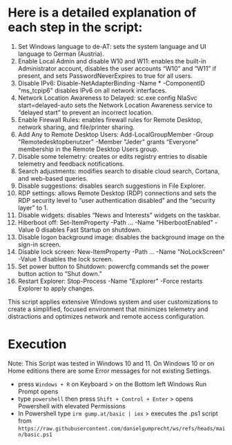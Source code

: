 # Here is a detailed explanation of each step in the script:

1.	Set Windows language to de-AT: sets the system language and UI language to German (Austria).
2.	Enable Local Admin and disable W10 and W11: enables the built-in Administrator account, disables the user accounts “W10” and “W11” if present, and sets PasswordNeverExpires to true for all users.
3.	Disable IPv6: Disable-NetAdapterBinding -Name * -ComponentID "ms_tcpip6" disables IPv6 on all network interfaces.
4.	Network Location Awareness to Delayed: sc.exe config NlaSvc start=delayed-auto sets the Network Location Awareness service to “delayed start” to prevent an incorrect location.
5.	Enable Firewall Rules: enables firewall rules for Remote Desktop, network sharing, and file/printer sharing.
6.	Add Any to Remote Desktop Users: Add-LocalGroupMember -Group "Remotedesktopbenutzer" -Member "Jeder" grants “Everyone” membership in the Remote Desktop Users group.
7.	Disable some telemetry: creates or edits registry entries to disable telemetry and feedback notifications.
8.	Search adjustments: modifies search to disable cloud search, Cortana, and web-based queries.
9.	Disable suggestions: disables search suggestions in File Explorer.
10.	RDP settings: allows Remote Desktop (RDP) connections and sets the RDP security level to “user authentication disabled” and the “security layer” to 1.
11.	Disable widgets: disables “News and Interests” widgets on the taskbar.
12.	Hiberboot off: Set-ItemProperty -Path ... -Name "HiberbootEnabled" -Value 0 disables Fast Startup on shutdown.
13.	Disable logon background image: disables the background image on the sign-in screen.
14.	Disable lock screen: New-ItemProperty -Path ... -Name "NoLockScreen" -Value 1 disables the lock screen.
15.	Set power button to Shutdown: powercfg commands set the power button action to “Shut down.”
16.	Restart Explorer: Stop-Process -Name "Explorer" -Force restarts Explorer to apply changes.

This script applies extensive Windows system and user customizations to create a simplified, focused environment that minimizes telemetry and distractions and optimizes network and remote access configuration.

# Execution

Note: This Script was tested in Windows 10 and 11. On Windows 10 or on Home editions there are some Error messages for not existing Settings.

- press `Windows + R` on Keyboard > on the Bottom left Windows Run Prompt opens
- type `powershell` then press `Shift + Control + Enter` > opens Powershell with elevated Permissions
- In Powershell type `irm gump.at/basic | iex` > executes the .ps1 script from `https://raw.githubusercontent.com/danielgumprecht/ws/refs/heads/main/basic.ps1`